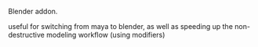 Blender addon.

useful for switching from maya to blender, as well as speeding up the non-destructive modeling workflow (using modifiers)
